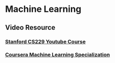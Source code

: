 # Machine Learning
## Video Resource
### [Stanford CS229 Youtube Course](https://www.youtube.com/playlist?list=PLoROMvodv4rMiGQp3WXShtMGgzqpfVfbU)
### [Coursera Machine Learning Specialization](https://www.coursera.org/programs/sobma/specializations/machine-learning-introduction?authProvider=bancolombia)
